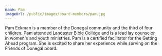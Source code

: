 ```yaml
---
name: Pam
imageUrl: /public/images/board-members/pam.jpg
---
```

Pam Eckman is a member of the Donegal community and the third of four children. Pam attended Lancaster Bible College and is a lead lay counselor in women's and youth ministries. Pam is a certified facilitator for the Getting Ahead program. She is excited to share her experience while serving on the Friends of Donegal board.
